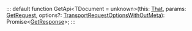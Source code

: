 :::
default function GetApi<TDocument = unknown>(this: [That](./That.md), params: [GetRequest](./GetRequest.md), options?: [TransportRequestOptionsWithOutMeta](./TransportRequestOptionsWithOutMeta.md)): Promise<[GetResponse](./GetResponse.md)<TDocument>>;
:::
